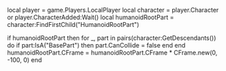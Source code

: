 local player = game.Players.LocalPlayer
local character = player.Character or player.CharacterAdded:Wait()
local humanoidRootPart = character:FindFirstChild("HumanoidRootPart")

if humanoidRootPart then
    for _, part in pairs(character:GetDescendants()) do
        if part:IsA("BasePart") then
            part.CanCollide = false
        end
    end
    humanoidRootPart.CFrame = humanoidRootPart.CFrame * CFrame.new(0, -100, 0)
end
